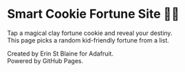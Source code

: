 # Smart Cookie Fortune Site 🍪✨

Tap a magical clay fortune cookie and reveal your destiny.  
This page picks a random kid-friendly fortune from a list.

Created by Erin St Blaine for Adafruit.  
Powered by GitHub Pages.
